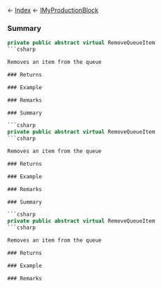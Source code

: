 ← [Index](Api-Index) ← [IMyProductionBlock](Sandbox.ModAPI.Ingame.IMyProductionBlock)

### Summary

```csharp
private public abstract virtual RemoveQueueItem
```csharp

Removes an item from the queue

### Returns

### Example

### Remarks

### Summary

```csharp
private public abstract virtual RemoveQueueItem
```csharp

Removes an item from the queue

### Returns

### Example

### Remarks

### Summary

```csharp
private public abstract virtual RemoveQueueItem
```csharp

Removes an item from the queue

### Returns

### Example

### Remarks

